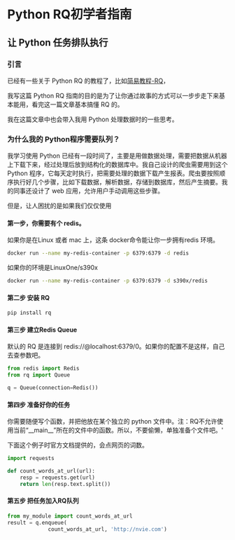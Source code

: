 # Python RQ初学者指南

## 让 Python 任务排队执行

### 引言

已经有一些关于 Python RQ 的教程了，比如[简易教程-RQ](https://www.twle.cn/go/rq)，

我写这篇 Python RQ 指南的目的是为了让你通过故事的方式可以一步步走下来基本能用，看完这一篇文章基本搞懂 RQ 的。



我在这篇文章中也会带入我用 Python 处理数据时的一些思考。

### 为什么我的 Python程序需要队列？

我学习使用 Python 已经有一段时间了，主要是用做数据处理，需要把数据从机器上下载下来，经过处理后放到结构化的数据库中。我自己设计的爬虫需要用到这个 Python 程序，它每天定时执行，把需要处理的数据下载产生报表。爬虫要按照顺序执行好几个步骤，比如下载数据，解析数据，存储到数据库，然后产生摘要。我的同事还设计了 web 应用，允许用户手动调用这些步骤。

但是，让人困扰的是如果我们仅仅使用



#### 第一步，你需要有个 redis。

如果你是在Linux 或者 mac 上，这条 docker命令能让你一步拥有redis 环境。

```bash
docker run --name my-redis-container -p 6379:6379 -d redis
```

如果你的环境是LinuxOne/s390x

```bash
docker run --name my-redis-container -p 6379:6379 -d s390x/redis
```



####  第二步 安装 RQ

```bash
pip install rq
```



#### 第三步 建立Redis Queue

默认的 RQ 是连接到 redis://@localhost:6379/0。如果你的配置不是这样，自己去查参数吧。

```python
from redis import Redis
from rq import Queue

q = Queue(connection=Redis())
```



#### 第四步 准备好你的任务

你需要随便写个函数，并把他放在某个独立的 python 文件中。注：RQ不允许使用当前“\_\_main\_\_”所在的文件中的函数。所以，不要偷懒，单独准备个文件吧。'

下面这个例子时官方文档提供的，会点网页的词数。

```python
import requests

def count_words_at_url(url):
    resp = requests.get(url)
    return len(resp.text.split())
```



#### 第五步 把任务加入RQ队列

```python
from my_module import count_words_at_url
result = q.enqueue(
             count_words_at_url, 'http://nvie.com')
```

